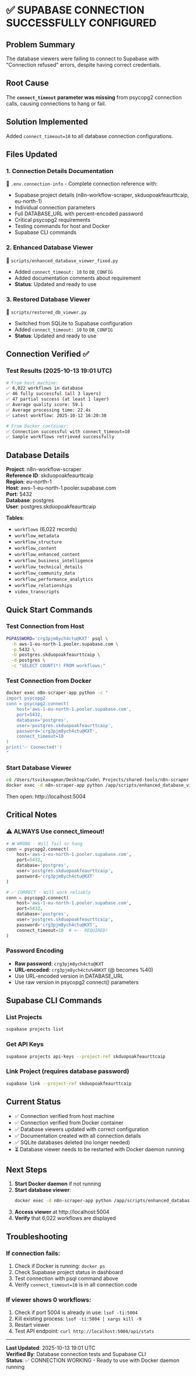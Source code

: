 # ✅ SUPABASE CONNECTION SUCCESSFULLY CONFIGURED

## Problem Summary
The database viewers were failing to connect to Supabase with "Connection refused" errors, despite having correct credentials.

## Root Cause
The **`connect_timeout` parameter was missing** from psycopg2 connection calls, causing connections to hang or fail.

## Solution Implemented
Added `connect_timeout=10` to all database connection configurations.

## Files Updated

### 1. **Connection Details Documentation**
📄 `.env.connection-info` - Complete connection reference with:
- Supabase project details (n8n-workflow-scraper, skduopoakfeaurttcaip, eu-north-1)
- Individual connection parameters
- Full DATABASE_URL with percent-encoded password
- Critical psycopg2 requirements
- Testing commands for host and Docker
- Supabase CLI commands

### 2. **Enhanced Database Viewer**
📄 `scripts/enhanced_database_viewer_fixed.py`
- Added `connect_timeout: 10` to `DB_CONFIG`
- Added documentation comments about requirement
- **Status**: Updated and ready to use

### 3. **Restored Database Viewer**
📄 `scripts/restored_db_viewer.py`
- Switched from SQLite to Supabase configuration
- Added `connect_timeout: 10` to `DB_CONFIG`
- **Status**: Updated and ready to use

## Connection Verified ✅

### Test Results (2025-10-13 19:01 UTC)
```bash
# From host machine:
✅ 6,022 workflows in database
✅ 46 fully successful (all 3 layers)
✅ 47 partial success (at least 1 layer)
✅ Average quality score: 59.1
✅ Average processing time: 22.4s
✅ Latest workflow: 2025-10-12 16:20:30

# From Docker container:
✅ Connection successful with connect_timeout=10
✅ Sample workflows retrieved successfully
```

## Database Details

**Project**: n8n-workflow-scraper  
**Reference ID**: skduopoakfeaurttcaip  
**Region**: eu-north-1  
**Host**: aws-1-eu-north-1.pooler.supabase.com  
**Port**: 5432  
**Database**: postgres  
**User**: postgres.skduopoakfeaurttcaip  

**Tables**:
- `workflows` (6,022 records)
- `workflow_metadata`
- `workflow_structure`
- `workflow_content`
- `workflow_enhanced_content`
- `workflow_business_intelligence`
- `workflow_technical_details`
- `workflow_community_data`
- `workflow_performance_analytics`
- `workflow_relationships`
- `video_transcripts`

## Quick Start Commands

### Test Connection from Host
```bash
PGPASSWORD='crg3pjm8ych4ctu@KXT' psql \
  -h aws-1-eu-north-1.pooler.supabase.com \
  -p 5432 \
  -U postgres.skduopoakfeaurttcaip \
  -d postgres \
  -c "SELECT COUNT(*) FROM workflows;"
```

### Test Connection from Docker
```bash
docker exec n8n-scraper-app python -c "
import psycopg2
conn = psycopg2.connect(
    host='aws-1-eu-north-1.pooler.supabase.com',
    port=5432,
    database='postgres',
    user='postgres.skduopoakfeaurttcaip',
    password='crg3pjm8ych4ctu@KXT',
    connect_timeout=10
)
print('✅ Connected!')
"
```

### Start Database Viewer
```bash
cd /Users/tsvikavagman/Desktop/Code\ Projects/shared-tools/n8n-scraper
docker exec -d n8n-scraper-app python /app/scripts/enhanced_database_viewer_fixed.py
```

Then open: http://localhost:5004

## Critical Notes

### ⚠️ ALWAYS Use connect_timeout!
```python
# ❌ WRONG - Will fail or hang
conn = psycopg2.connect(
    host='aws-1-eu-north-1.pooler.supabase.com',
    port=5432,
    database='postgres',
    user='postgres.skduopoakfeaurttcaip',
    password='crg3pjm8ych4ctu@KXT'
)

# ✅ CORRECT - Will work reliably
conn = psycopg2.connect(
    host='aws-1-eu-north-1.pooler.supabase.com',
    port=5432,
    database='postgres',
    user='postgres.skduopoakfeaurttcaip',
    password='crg3pjm8ych4ctu@KXT',
    connect_timeout=10  # <-- REQUIRED!
)
```

### Password Encoding
- **Raw password**: `crg3pjm8ych4ctu@KXT`
- **URL-encoded**: `crg3pjm8ych4ctu%40KXT` (@ becomes %40)
- Use URL-encoded version in DATABASE_URL
- Use raw version in psycopg2 connect() parameters

## Supabase CLI Commands

### List Projects
```bash
supabase projects list
```

### Get API Keys
```bash
supabase projects api-keys --project-ref skduopoakfeaurttcaip
```

### Link Project (requires database password)
```bash
supabase link --project-ref skduopoakfeaurttcaip
```

## Current Status

- ✅ Connection verified from host machine
- ✅ Connection verified from Docker container
- ✅ Database viewers updated with correct configuration
- ✅ Documentation created with all connection details
- ✅ SQLite databases deleted (no longer needed)
- ⏳ Database viewer needs to be restarted with Docker daemon running

## Next Steps

1. **Start Docker daemon** if not running
2. **Start database viewer**:
   ```bash
   docker exec -d n8n-scraper-app python /app/scripts/enhanced_database_viewer_fixed.py
   ```
3. **Access viewer** at http://localhost:5004
4. **Verify** that 6,022 workflows are displayed

## Troubleshooting

### If connection fails:
1. Check if Docker is running: `docker ps`
2. Check Supabase project status in dashboard
3. Test connection with psql command above
4. Verify `connect_timeout=10` is in all connection code

### If viewer shows 0 workflows:
1. Check if port 5004 is already in use: `lsof -ti:5004`
2. Kill existing process: `lsof -ti:5004 | xargs kill -9`
3. Restart viewer
4. Test API endpoint: `curl http://localhost:5004/api/stats`

---

**Last Updated**: 2025-10-13 19:01 UTC  
**Verified By**: Database connection tests and Supabase CLI  
**Status**: ✅ CONNECTION WORKING - Ready to use with Docker daemon running




